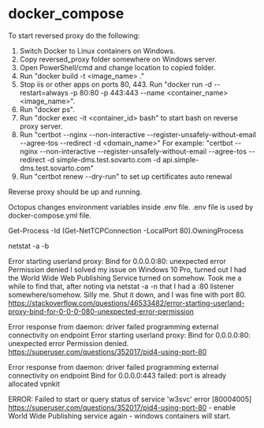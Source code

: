 # docker_compose

To start reversed proxy do the following:

1. Switch Docker to Linux containers on Windows.
2. Copy reversed_proxy folder somewhere on Windows server.
3. Open PowerShell/cmd and change location to copied folder.
4. Run "docker build -t <image_name> ."
5. Stop iis or other apps on ports 80, 443.
   Run "docker run -d --restart=always -p 80:80 -p 443:443 --name <container_name> <image_name>".
6. Run "docker ps".
7. Run "docker exec -it <container_id> bash" to start bash on reverse proxy server.
8. Run "certbot --nginx --non-interactive --register-unsafely-without-email --agree-tos --redirect -d <domain_name>"
For example:
"certbot --nginx --non-interactive --register-unsafely-without-email --agree-tos --redirect -d simple-dms.test.sovarto.com -d api.simple-dms.test.sovarto.com"
9. Run "certbot renew --dry-run" to set up certificates auto renewal

Reverse proxy should be up and running.

Octopus changes environment variables inside .env file.
.env file is used by docker-compose.yml file.


Get-Process -Id (Get-NetTCPConnection -LocalPort 80).OwningProcess

netstat -a -b

Error starting userland proxy: Bind for 0.0.0.0:80: unexpected error Permission denied
I solved my issue on Windows 10 Pro, turned out I had the World Wide Web Publishing Service turned on somehow. Took me a while to find that, after noting via netstat -a -n that I had a :80 listener somewhere/somehow. Silly me. Shut it down, and I was fine with port 80.
https://stackoverflow.com/questions/46533482/error-starting-userland-proxy-bind-for-0-0-0-080-unexpected-error-permission

Error response from daemon: driver failed programming external connectivity on endpoint 
Error starting userland proxy: Bind for 0.0.0.0:80: unexpected error Permission denied.
https://superuser.com/questions/352017/pid4-using-port-80

Error response from daemon: driver failed programming external connectivity on endpoint 
Bind for 0.0.0.0:443 failed: port is already allocated
vpnkit

 ERROR: Failed to start or query status of service 'w3svc' error [80004005]
 https://superuser.com/questions/352017/pid4-using-port-80 - enable World Wide Publishing service again - windows containers will start.
